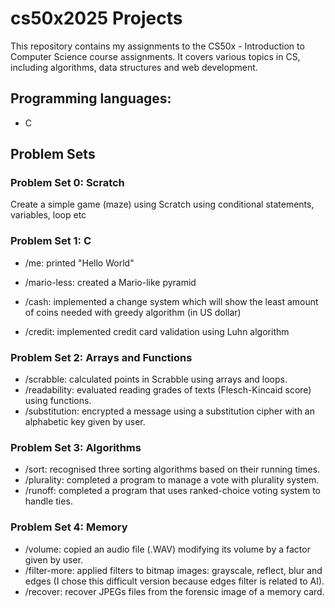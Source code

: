 # cs50x2025 Projects

This repository contains my assignments to the CS50x - Introduction to Computer Science course assignments. It covers various topics in CS, including algorithms, data structures and web development.

## Programming languages:
- C

## Problem Sets

### Problem Set 0: Scratch
Create a simple game (maze) using Scratch using conditional statements, variables, loop etc

### Problem Set 1: C
- /me: printed "Hello World"
- /mario-less: created a Mario-like pyramid
- /cash: implemented a change system which will show the least amount of coins needed with greedy algorithm (in US dollar)

- /credit: implemented credit card validation using Luhn algorithm


### Problem Set 2: Arrays and Functions
- /scrabble: calculated points in Scrabble using arrays and loops.
- /readability: evaluated reading grades of texts (Flesch-Kincaid score) using functions.
- /substitution: encrypted a message using a substitution cipher with an alphabetic key given by user.

### Problem Set 3: Algorithms
- /sort: recognised three sorting algorithms based on their running times.
- /plurality: completed a program to manage a vote with plurality system.
- /runoff: completed a program that uses ranked-choice voting system to handle ties.

### Problem Set 4: Memory
- /volume: copied an audio file (.WAV) modifying its volume by a factor given by user.
- /filter-more: applied filters to bitmap images: grayscale, reflect, blur and edges (I chose this difficult version because edges filter is related to AI).
- /recover: recover JPEGs files from the forensic image of a memory card.